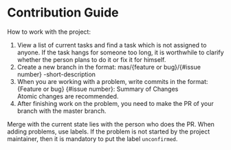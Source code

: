 # Contribution Guide

How to work with the project:
1) View a list of current tasks and find a task which is not assigned to anyone. If the task hangs for someone too long, it is worthwhile to clarify whether the person plans to do it or fix it for himself.
2) Create a new branch in the format: mas/{feature or bug}/{#issue number} -short-description
3) When you are working with a problem, write commits in the format:  
{Feature or bug} {#issue number}: Summary of Changes  
Atomic changes are recommended.
4) After finishing work on the problem, you need to make the PR of your branch with the master branch.  

Merge with the current state lies with the person who does the PR. When adding problems, use labels. If the problem is not started by the project maintainer, then it is mandatory to put the label `unconfirmed`.
